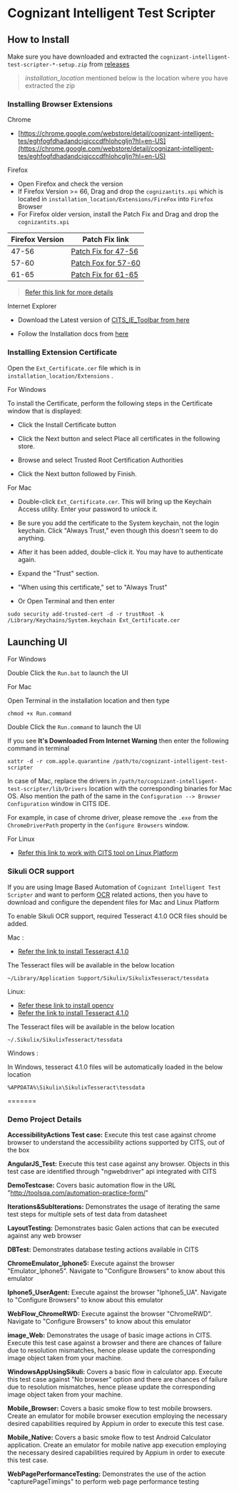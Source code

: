 # Cognizant Intelligent Test Scripter

## How to Install

Make sure you have downloaded and extracted the `cognizant-intelligent-test-scripter-*-setup.zip` from [releases](https://github.com/CognizantQAHub/Cognizant-Intelligent-Test-Scripter/releases/latest)

> *installation_location* mentioned below is the location where you have extracted the zip

### Installing Browser Extensions

Chrome

 * [https://chrome.google.com/webstore/detail/cognizant-intelligent-tes/eghfogfdhadandcigjcccdfhlohcgljn?hl=en-US](https://chrome.google.com/webstore/detail/cognizant-intelligent-tes/eghfogfdhadandcigjcccdfhlohcgljn?hl=en-US)


Firefox

 * Open Firefox and check the version
 * If Firefox Version >= 66, Drag and drop the `cognizantits.xpi` which is located in `installation_location/Extensions/FireFox` into `Firefox` Browser
 * For Firefox older version, install the Patch Fix and Drag and drop the `cognizantits.xpi`
 
 Firefox Version | Patch Fix link
 ----------------|----------------
 47-56 | [Patch Fix for 47-56](https://addons.mozilla.org/en-US/firefox/addon/disabled-add-on-fix-52-56/)
 57-60 | [Patch Fox for 57-60](https://addons.mozilla.org/en-US/firefox/addon/disabled-add-on-fix-57-60/)
 61-65 | [Patch Fix for 61-65](https://addons.mozilla.org/en-US/firefox/addon/disabled-add-on-fix-61-65/)
  
  > [Refer this link for more details](https://blog.mozilla.org/addons/2019/05/04/update-regarding-add-ons-in-firefox/)
  
 
Internet Explorer

 * Download the Latest version of [CITS_IE_Toolbar from here](https://github.com/CognizantQAHub/Cognizant-Intelligent-Test-Scripter-IE-Toolbar/releases/latest)

 * Follow the Installation docs from [here](https://github.com/CognizantQAHub/Cognizant-Intelligent-Test-Scripter-IE-Toolbar#requirements)

### Installing Extension Certificate

Open the `Ext_Certificate.cer` file which is in `installation_location/Extensions` . 

For Windows

To install the Certificate, perform the following steps in the Certificate window that is displayed:
 * Click the Install Certificate button

 * Click the Next button and select Place all certificates in the following store.

 * Browse and select Trusted Root Certification Authorities

 * Click the Next button followed by Finish.

For Mac

 * Double-click `Ext_Certificate.cer`. This will bring up the Keychain Access utility. Enter your password to unlock it.

 * Be sure you add the certificate to the System keychain, not the login keychain. Click "Always Trust," even though this doesn't seem to do anything.

 * After it has been added, double-click it. You may have to authenticate again.

 * Expand the "Trust" section.

 * "When using this certificate," set to "Always Trust"

 * Or Open Terminal and then enter 

 ```
 sudo security add-trusted-cert -d -r trustRoot -k /Library/Keychains/System.keychain Ext_Certificate.cer
 ```

## Launching UI

For Windows

Double Click the `Run.bat` to launch the UI

For Mac

Open Terminal in the installation location and then type

`chmod +x Run.command`

Double Click the `Run.command` to launch the UI

If you see **It's Downloaded From Internet Warning** then enter the following command in terminal

`xattr -d -r com.apple.quarantine /path/to/cognizant-intelligent-test-scripter`

In case of Mac, replace the drivers in `/path/to/cognizant-intelligent-test-scripter/lib/Drivers` location with the corresponding binaries for Mac OS. Also mention the path of the same in the `Configuration --> Browser Configuration` window in CITS IDE. 

For example, in case of chrome driver, please remove the `.exe` from the `ChromeDriverPath` property in the `Configure Browsers` window.

For Linux

* [Refer this link to work with CITS tool on Linux Platform](https://cognizantqahub.github.io/Cognizant-Intelligent-Test-Scripter-Helpdoc/faq/linux.html)

### Sikuli OCR support

If you are using Image Based Automation of `Cognizant Intelligent Test Scripter` and want to perform [OCR](https://en.wikipedia.org/wiki/Optical_character_recognition) related actions, then you have to download and configure the dependent files for Mac and Linux Platform

To enable Sikuli OCR support, required Tesseract 4.1.0 OCR files should be added.

Mac :

* [Refer the link to install Tesseract 4.1.0](https://github.com/RaiMan/SikuliX1/wiki/macOS-Linux:-Support-libraries-for-Tess4J-Tesseract-4-OCR)

The Tesseract files will be available in the below location

```
~/Library/Application Support/Sikulix/SikulixTesseract/tessdata
```

Linux: 

* [Refer these link to install opencv](https://sikulix-2014.readthedocs.io/en/latest/newslinux.html#getting-the-opencv-support-ready)
* [Refer the link to install Tesseract 4.1.0](https://github.com/RaiMan/SikuliX1/wiki/macOS-Linux:-Support-libraries-for-Tess4J-Tesseract-4-OCR)

The Tesseract files will be available in the below location

```
~/.Sikulix/SikulixTesseract/tessdata
```

Windows :

In Windows, tesseract 4.1.0 files will be automatically loaded in the below location

```	
%APPDATA%\Sikulix\SikulixTesseract\tessdata	
```

=======
###  Demo Project Details


**AccessibilityActions Test case:**  Execute this test case against chrome browser to understand the accessibility actions supported by CITS, out of the box

**AngularJS_Test:** Execute this test case against any browser. Objects in this test case are identified through "ngwebdriver" api integrated with CITS

**DemoTestcase:** Covers basic automation flow in the URL "http://toolsqa.com/automation-practice-form/"

**Iterations&SubIterations:** Demonstrates the usage of iterating the same test steps for multiple sets of test data from datasheet

**LayoutTesting:** Demonstrates basic Galen actions that can be executed against any web browser

**DBTest:** Demonstrates database testing actions available in CITS

**ChromeEmulator_Iphone5:** Execute against the browser "Emulator_Iphone5". Navigate to "Configure Browsers" to know about this emulator

**Iphone5_UserAgent:** Execute against the browser "Iphone5_UA". Navigate to "Configure Browsers" to know about this emulator

**WebFlow_ChromeRWD:**  Execute against the browser "ChromeRWD". Navigate to "Configure Browsers" to know about this emulator

**image_Web:** Demonstrates the usage of basic image actions in CITS. Execute this test case against a browser and there are chances of failure due to resolution mismatches, hence please update the corresponding image object taken from your machine.

**WindowsAppUsingSikuli:** Covers a basic flow in calculator app. Execute this test case against "No browser" option and there are chances of failure due to resolution mismatches, hence please update the corresponding image object taken from your machine.

**Mobile_Browser:** Covers a basic smoke flow to test mobile browsers. Create an emulator for mobile browser execution employing the necessary desired capabilities required by Appium in order to execute this test case.

**Mobile_Native:** Covers a basic smoke flow to test Android Calculator application. Create an emulator for mobile native app execution employing the necessary desired capabilities required by Appium in order to execute this test case.

**WebPagePerformanceTesting:** Demonstrates the use of the action "capturePageTimings" to perform web page performance testing


~~~Check out this [sikuli issue](https://answers.launchpad.net/sikuli/+faq/27090) for more details.~~~



